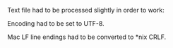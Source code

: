 Text file had to be processed slightly in order to work:
  
  Encoding had to be set to UTF-8.
  
  Mac LF line endings had to be converted to *nix CRLF.
